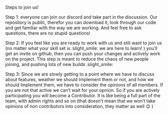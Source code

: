 Steps to join us!

Step 1: everyone can join our discord and take part in the discussion. Our repository is public, therefor you can download it, look through our code and get familiar with the way we are working. And feel free to ask questions, there are no stupid questions!

Step 2: If you feel like you are ready to work with us and still want to join us (no matter what your skill set is :slight_smile: we are here to learn! ) you’ll get an invite on github, then you can push your changes and actively work on the project. This step is meant to reduce the chaos of new people joining, and pushing lots of new builds :slight_smile:

Step 3: Since we are slowly getting to a point where we have to discuss about features, weather we should Implement them or not, and how we should Implement them, we have to consider the opinions of all members. If you are not that active we can’t wait for your opnion. So if you are actively participating you will become a Contributor. It is like being a full part of the team, with admin rights and so on (that doesn’t mean that we won’t take opinions of non contributors into consideration, they matter as well 😉 )
